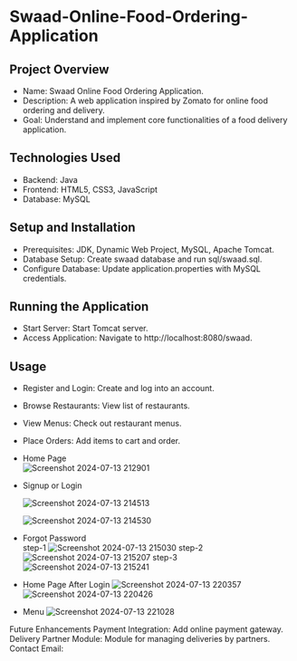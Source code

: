 # Swaad-Online-Food-Ordering-Application
## Project Overview
- Name: Swaad Online Food Ordering Application.
- Description: A web application inspired by Zomato for online food ordering and delivery.
- Goal: Understand and implement core functionalities of a food delivery application.

## Technologies Used
- Backend: Java
- Frontend: HTML5, CSS3, JavaScript
- Database: MySQL

## Setup and Installation
- Prerequisites: JDK, Dynamic Web Project, MySQL, Apache Tomcat.
- Database Setup: Create swaad database and run sql/swaad.sql.
- Configure Database: Update application.properties with MySQL credentials.

## Running the Application
- Start Server: Start Tomcat server.
- Access Application: Navigate to http://localhost:8080/swaad.

## Usage
- Register and Login: Create and log into an account.
- Browse Restaurants: View list of restaurants.
- View Menus: Check out restaurant menus.
- Place Orders: Add items to cart and order.

- Home Page
  </br>
  ![Screenshot 2024-07-13 212901](https://github.com/user-attachments/assets/b381c5a2-ff01-4f2e-a612-c578a0acc0ff)

- Signup or Login
  
  ![Screenshot 2024-07-13 214513](https://github.com/user-attachments/assets/56f1268f-3680-4784-88dc-1d94ff2595c9)
  
  ![Screenshot 2024-07-13 214530](https://github.com/user-attachments/assets/3f98a020-b823-4b23-b08f-c1ef1dcb4e89)

- Forgot Password</br>
  step-1
  ![Screenshot 2024-07-13 215030](https://github.com/user-attachments/assets/6f57762e-45b4-45f5-9326-05a31ced8b62)
  step-2
  ![Screenshot 2024-07-13 215207](https://github.com/user-attachments/assets/4ccd5715-f3b8-4855-9f88-a0a958117b67)
  step-3
  ![Screenshot 2024-07-13 215241](https://github.com/user-attachments/assets/d33642bc-da63-478f-b8de-9d793cf0bc12)
- Home Page After Login
  ![Screenshot 2024-07-13 220357](https://github.com/user-attachments/assets/b4ebaa49-899b-4285-9371-93cef3a94205)
  ![Screenshot 2024-07-13 220426](https://github.com/user-attachments/assets/e5dca390-cd20-4f3a-8973-0c160872358f)
- Menu
  ![Screenshot 2024-07-13 221028](https://github.com/user-attachments/assets/e04c6d80-908e-4a43-bc6b-311f275b6a4d)

Future Enhancements
Payment Integration: Add online payment gateway.
Delivery Partner Module: Module for managing deliveries by partners.
Contact
Email: 
